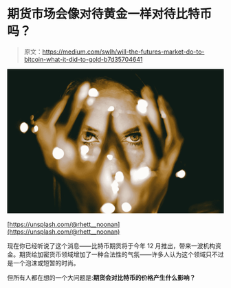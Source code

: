 # 期货市场会像对待黄金一样对待比特币吗？

> 原文：<https://medium.com/swlh/will-the-futures-market-do-to-bitcoin-what-it-did-to-gold-b7d35704641>

![](img/31cf41032673dde145d3d9d78c04deec.png)

[https://unsplash.com/@rhett__noonan](https://unsplash.com/@rhett__noonan)

现在你已经听说了这个消息——比特币期货将于今年 12 月推出，带来一波机构资金。期货给加密货币领域增加了一种合法性的气氛——许多人认为这个领域只不过是一个泡沫或短暂的时尚。

但所有人都在想的一个大问题是:**期货会对比特币的价格产生什么影响？**